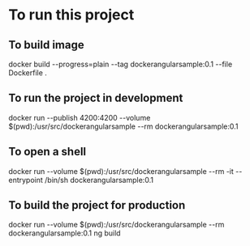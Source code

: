 # To run this project

## To build image

docker build --progress=plain --tag dockerangularsample:0.1 --file Dockerfile .

## To run the project in development

docker run --publish 4200:4200 --volume $(pwd):/usr/src/dockerangularsample --rm dockerangularsample:0.1

## To open a shell

docker run --volume $(pwd):/usr/src/dockerangularsample --rm -it --entrypoint /bin/sh dockerangularsample:0.1

## To build the project for production

docker run --volume $(pwd):/usr/src/dockerangularsample --rm dockerangularsample:0.1 ng build
